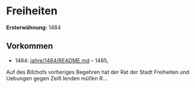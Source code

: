 # Freiheiten

**Ersterwähnung:** 1484

## Vorkommen
- 1484: [jahre/1484/README.md](../jahre/1484/README.md) – 1485,

Auf des Biſchofs vorheriges Begehren hat der Rat
der Stadt Freiheiten und Uebungen gegen Zeiß ſenden
müſſen R...
